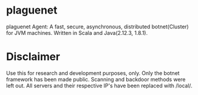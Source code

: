 # plaguenet
plaguenet Agent: A fast, secure, asynchronous, distributed botnet(Cluster) for JVM machines. 
Written in Scala and Java(2.12.3, 1.8.1).

# Disclaimer
Use this for research and development purposes, only.
Only the botnet framework has been made public. Scanning and backdoor methods were left out.
All servers and their respective IP's have been replaced with /local/.
